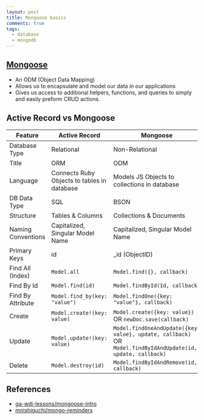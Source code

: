 ```yaml
---
layout: post
title: Mongoose basics
comments: true
tags:
  - database
  - mongodb
---
```


## [Mongoose](http://mongoosejs.com/)

- An ODM (Object Data Mapping)
- Allows us to encapsulate and model our data in our applications
- Gives us access to additional helpers, functions, and queries to simply and easily preform CRUD actions.

## Active Record vs Mongoose

| Feature            | Active Record                               | Mongoose                                                                                                    |
| ------------------ | ------------------------------------------- | ----------------------------------------------------------------------------------------------------------- |
| Database Type      | Relational                                  | Non-Relational                                                                                              |
| Title              | ORM                                         | ODM                                                                                                         |
| Language           | Connects Ruby Objects to tables in database | Models JS Objects to collections in database                                                                |
| DB Data Type       | SQL                                         | BSON                                                                                                        |
| Structure          | Tables & Columns                            | Collections & Documents                                                                                     |
| Naming Conventions | Capitalized, Singular Model Name            | Capitalized, Singular Model Name                                                                            |
| Primary Keys       | id                                          | \_id (ObjectID)                                                                                             |
| Find All (Index)   | `Model.all`                                 | `Model.find({}, callback)`                                                                                  |
| Find By Id         | `Model.find(id)`                            | `Model.findById(Id, callback)`                                                                              |
| Find By Attribute  | `Model.find_by(key: "value")`               | `Model.findOne({key: "value"}, callback)`                                                                   |
| Create             | `Model.create!(key: value)`                 | `Model.create({key: value})` OR `newDoc.save(callback)`                                                     |
| Update             | `Model.update!(key: value)`                 | `Model.findOneAndUpdate({key: value}, update, callback)` OR `Model.findByIdAndUpdate(id, update, callback)` |
| Delete             | `Model.destroy(id)`                         | `Model.findByIdAndRemove(id, callback)`                                                                     |

## References

- [ga-wdi-lessons/mongoose-intro](https://github.com/ga-wdi-lessons/mongoose-intro)
- [mnishiguchi/mongo-reminders](https://github.com/mnishiguchi/mongo-reminders)
